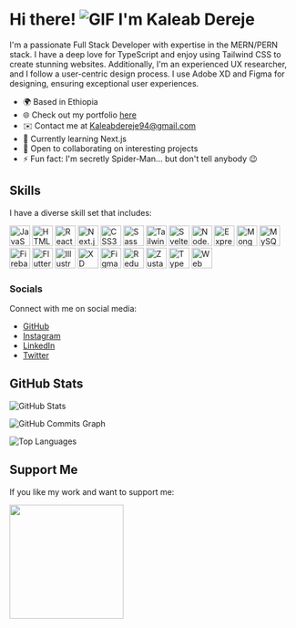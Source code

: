 # Hi there! ![GIF](https://user-images.githubusercontent.com/18350557/176309783-0785949b-9127-417c-8b55-ab5a4333674e.gif) I'm Kaleab Dereje

I'm a passionate Full Stack Developer with expertise in the MERN/PERN stack. I have a deep love for TypeScript and enjoy using Tailwind CSS to create stunning websites. Additionally, I'm an experienced UX researcher, and I follow a user-centric design process. I use Adobe XD and Figma for designing, ensuring exceptional user experiences.

- 🌍 Based in Ethiopia
- 🌐 Check out my portfolio [here](http://kaleabdereje.netlify.app)
- ✉️ Contact me at [Kaleabdereje94@gmail.com](mailto:Kaleabdereje94@gmail.com)
- 🧠 Currently learning Next.js
- 🤝 Open to collaborating on interesting projects
- ⚡ Fun fact: I'm secretly Spider-Man... but don't tell anybody 😉

## Skills

I have a diverse skill set that includes:

<p align="left">
  <a href="https://developer.mozilla.org/en-US/docs/Web/JavaScript" target="_blank" rel="noreferrer"><img src="javascript-icon.png" width="36" height="36" alt="JavaScript" /></a>
  <a href="https://developer.mozilla.org/en-US/docs/Glossary/HTML5" target="_blank" rel="noreferrer"><img src="html5-icon.png" width="36" height="36" alt="HTML5" /></a>
  <a href="https://reactjs.org/" target="_blank" rel="noreferrer"><img src="react-icon.png" width="36" height="36" alt="React" /></a>
  <a href="https://nextjs.org/docs" target="_blank" rel="noreferrer"><img src="nextjs-icon.png" width="36" height="36" alt="Next.js" /></a>
  <a href="https://www.w3.org/TR/CSS/#css" target="_blank" rel="noreferrer"><img src="css3-icon.png" width="36" height="36" alt="CSS3" /></a>
  <a href="https://sass-lang.com/" target="_blank" rel="noreferrer"><img src="sass-icon.png" width="36" height="36" alt="Sass" /></a>
  <a href="https://tailwindcss.com/" target="_blank" rel="noreferrer"><img src="tailwindcss-icon.png" width="36" height="36" alt="Tailwind CSS" /></a>
  <a href="https://svelte.dev/" target="_blank" rel="noreferrer"><img src="svelte-icon.png" width="36" height="36" alt="Svelte" /></a>
  <a href="https://nodejs.org/en/" target="_blank" rel="noreferrer"><img src="nodejs-icon.png" width="36" height="36" alt="Node.js" /></a>
  <a href="https://expressjs.com/" target="_blank" rel="noreferrer"><img src="express-icon.png" width="36" height="36" alt="Express.js" /></a>
  <a href="https://www.mongodb.com/" target="_blank" rel="noreferrer"><img src="mongodb-icon.png" width="36" height="36" alt="MongoDB" /></a>
  <a href="https://www.mysql.com/" target="_blank" rel="noreferrer"><img src="mysql-icon.png" width="36" height="36" alt="MySQL" /></a>
  <a href="https://firebase.google.com/" target="_blank" rel="noreferrer"><img src="firebase-icon.png" width="36" height="36" alt="Firebase" /></a>
  <a href="https://flutter.dev/" target="_blank" rel="noreferrer"><img src="flutter-icon.png" width="36" height="36" alt="Flutter" /></a>
  <a href="adobe.com/uk/products/illustrator.html" target="_blank" rel="noreferrer"><img src="illustrator-icon.png" width="36" height="36" alt="Illustrator" /></a>
  <a href="https://www.adobe.com/uk/products/xd.html" target="_blank" rel="noreferrer"><img src="xd-icon.png" width="36" height="36" alt="XD" /></a>
  <a href="https://www.figma.com/" target="_blank" rel="noreferrer"><img src="figma-icon.png" width="36" height="36" alt="Figma" /></a>
  <a href="https://redux-toolkit.js.org/" target="_blank" rel="noreferrer"><img src="redux-toolkit-icon.png" width="36" height="36" alt="Redux Toolkit" /></a>
  <a href="https://zustand.surge.sh/" target="_blank" rel="noreferrer"><img src="zustand-icon.png" width="36" height="36" alt="Zustand" /></a>
  <a href="https://www.typescriptlang.org/" target="_blank" rel="noreferrer"><img src="typescript-icon.png" width="36" height="36" alt="TypeScript" /></a>
  <a href="https://www.w3schools.com/css/css3_animations.asp" target="_blank" rel="noreferrer"><img src="animation-icon.png" width="36" height="36" alt="Web Animation" /></a>
</p>

### Socials

Connect with me on social media:

- [GitHub](https://www.github.com/kaleabd)
- [Instagram](http://www.instagram.com/Kaleab_thoughts)
- [LinkedIn](https://www.linkedin.com/in/kaleab-dereje-ba835916b/)
- [Twitter](https://www.twitter.com/kaleab_thoughts)

## GitHub Stats

![GitHub Stats](https://github-readme-stats.vercel.app/api?username=kaleabd&show_icons=true&hide=&count_private=true&title_color=0891b2&text_color=ffffff&icon_color=0891b2&bg_color=1c1917&hide_border=true&show_icons=true)

![GitHub Commits Graph](https://activity-graph.herokuapp.com/graph?username=kaleabd&bg_color=1c1917&color=ffffff&line=0891b2&point=ffffff&area_color=1c1917&area=true&hide_border=true&custom_title=GitHub%20Commits%20Graph)

![Top Languages](https://github-readme-stats.vercel.app/api/top-langs/?username=kaleabd&langs_count=10&title_color=0891b2&text_color=ffffff&icon_color=0891b2&bg_color=1c1917&hide_border=true&locale=en&custom_title=Top%20Languages)

## Support Me

If you like my work and want to support me:

<a href="https://www.buymeacoffee.com/kaleabdereje"><img src="https://cdn.buymeacoffee.com/buttons/v2/default-yellow.png" width="200" /></a>
